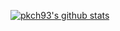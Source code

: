 [![pkch93's github stats](https://github-readme-stats.vercel.app/api?username=pkch93&show_icons=true)](https://github.com/anuraghazra/github-readme-stats)
